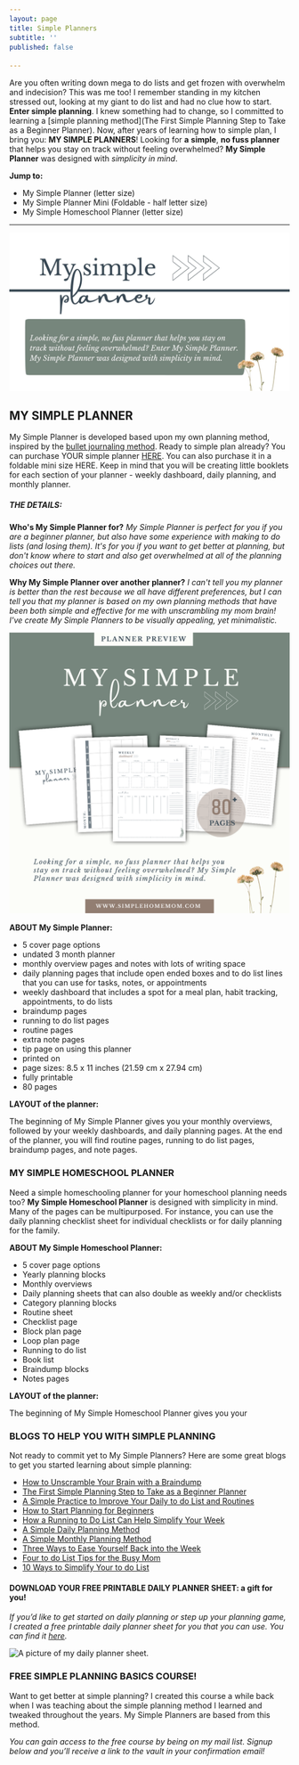 ```yaml
---
layout: page
title: Simple Planners
subtitle: ''
published: false

---
```

Are you often writing down mega to do lists and get frozen with overwhelm and indecision? This was me too! I remember standing in my kitchen stressed out, looking at my giant to do list and had no clue how to start. **Enter simple planning**. I knew something had to change, so I committed to learning a [simple planning method](The First Simple Planning Step to Take as a Beginner Planner). Now, after years of learning how to simple plan, I bring you: **MY SIMPLE PLANNERS**! Looking for **a** **simple**, **no fuss planner** that helps you stay on track without feeling overwhelmed? **My Simple Planner** was designed with _simplicity in mind_.

**Jump to:**

* My Simple Planner (letter size)
* My Simple Planner Mini (Foldable - half letter size)
* My Simple Homeschool Planner (letter size)

***

![Promo My Simple Planner](/uploads/my-simple-planner-shm.jpg "My Simple Planner SHM")

## MY SIMPLE PLANNER

My Simple Planner is developed based upon my own planning method, inspired by the [bullet journaling method](www.bulletjournal.com). Ready to simple plan already? You can purchase YOUR simple planner [HERE](https://checkout.stripe.com/pay/cs_live_a1V8z7jEcwDOTYn2NeGPRdmZpxSRLM51CHXucp3TNQPw1qC9VuP8aS3z9D#fidkdWxOYHwnPyd1blppbHNgWjA0T1FER31HQU9yUnJyMzJzUklDRGd3TEZHRlJVNGJJVUhvbm5haXdGN2BQdEJmRkprbnJCfWBHSjB1aWJxQ1w3S05tf0hUTVR0aE52PUlNYmYzYEo9T09ENTVBaExHUE5qbScpJ3VpbGtuQH11anZgYUxhJz8nNz1qNTdkMlJGYFJQYWdsNmZiJyknd2BjYHd3YHcnPydtcXF1dj8qKnJycit2bGh1aWBtamhgaGpoK2ZqaConeCUl). You can also purchase it in a foldable mini size HERE. Keep in mind that you will be creating little booklets for each section of your planner - weekly dashboard, daily planning, and monthly planner.

##### THE DETAILS:

**Who's My Simple Planner for?** _My Simple Planner is perfect for you if you are a beginner planner, but also have some experience with making to do lists (and losing them). It's for you if you want to get better at planning, but don't know where to start and also get overwhelmed at all of the planning choices out there._

**Why My Simple Planner over another planner?** _I can't tell you my planner is better than the rest because we all have different preferences, but I can tell you that my planner is based on my own planning methods that have been both simple and effective for me with unscrambling my mom brain! I've create My Simple Planners to be visually appealing, yet minimalistic._

![Preview of the planner.](/uploads/planner-preview.png "MY SIMPLE PLANNER PREVIEW SHM")

**ABOUT My Simple Planner:**

* 5 cover page options
* undated 3 month planner
* monthly overview pages and notes with lots of writing space
* daily planning pages that include open ended boxes and to do list lines that you can use for tasks, notes, or appointments
* weekly dashboard that includes a spot for a meal plan, habit tracking, appointments, to do lists
* braindump pages
* running to do list pages
* routine pages
* extra note pages
* tip page on using this planner
* printed on
* page sizes: 8.5 x 11 inches (21.59 cm x 27.94 cm)
* fully printable
* 80 pages

**LAYOUT of the planner:**

The beginning of My Simple Planner gives you your monthly overviews, followed by your weekly dashboards, and daily planning pages. At the end of the planner, you will find routine pages, running to do list pages, braindump pages, and note pages.

### MY SIMPLE HOMESCHOOL PLANNER

Need a simple homeschooling planner for your homeschool planning needs too? **My Simple Homeschool Planner** is designed with simplicity in mind. Many of the pages can be multipurposed. For instance, you can use the daily planning checklist sheet for individual checklists or for daily planning for the family.

**ABOUT My Simple Homeschool Planner:**

* 5 cover page options
* Yearly planning blocks
* Monthly overviews
* Daily planning sheets that can also double as weekly and/or checklists
* Category planning blocks
* Routine sheet
* Checklist page
* Block plan page
* Loop plan page
* Running to do list
* Book list
* Braindump blocks
* Notes pages

**LAYOUT of the planner:**

The beginning of My Simple Homeschool Planner gives you your

### BLOGS TO HELP YOU WITH SIMPLE PLANNING

Not ready to commit yet to My Simple Planners? Here are some great blogs to get you started learning about simple planning:

* [How to Unscramble Your Brain with a Braindump](https://www.simplehomemom.com/how-to-unscramble-your-brain-with-a-braindump/)
* [The First Simple Planning Step to Take as a Beginner Planner](https://www.simplehomemom.com/the-first-simple-planning-step-to-take-as-a-beginner-planner/)
* [A Simple Practice to Improve Your Daily to do List and Routines](https://www.simplehomemom.com/a-simple-practice-to-improve-your-daily-to-do-list-and-routines/)
* [How to Start Planning for Beginners](https://www.simplehomemom.com/how-to-start-planning-for-beginners/)
* [How a Running to Do List Can Help Simplify Your Week](https://www.simplehomemom.com/how-a-running-to-do-list-can-help-simplify-your-weeks/)
* [A Simple Daily Planning Method](https://www.simplehomemom.com/a-simple-daily-planning-method/)
* [A Simple Monthly Planning Method](https://www.simplehomemom.com/a-simple-monthly-planning-method/)
* [Three Ways to Ease Yourself Back into the Week](https://www.simplehomemom.com/three-ways-to-ease-yourself-back-into-the-week/)
* [Four to do List Tips for the Busy Mom](https://www.simplehomemom.com/four-to-do-list-tips-for-the-busy-mom/)
* [10 Ways to Simplify Your to do List](https://www.simplehomemom.com/10-ways-to-simplify-your-to-do-list/)

#### DOWNLOAD YOUR FREE PRINTABLE DAILY PLANNER SHEET: a gift for you!

_If you’d like to get started on daily planning or step up your planning game, I created a free printable daily planner sheet for you that you can use. You can find it_ [_here_](https://mailchi.mp/367852d64614/free-printable-daily-planner-sheet)_._

![A picture of my daily planner sheet.](https://www.simplehomemom.com/uploads/planner-sheet.png "How to Start Planning for Beginners SHM")

### FREE SIMPLE PLANNING BASICS COURSE!

Want to get better at simple planning? I created this course a while back when I was teaching about the simple planning method I learned and tweaked throughout the years. My Simple Planners are based from this method.

_You can gain access to the free course by being on my mail list. Signup below and you’ll receive a link to the vault in your confirmation email!_